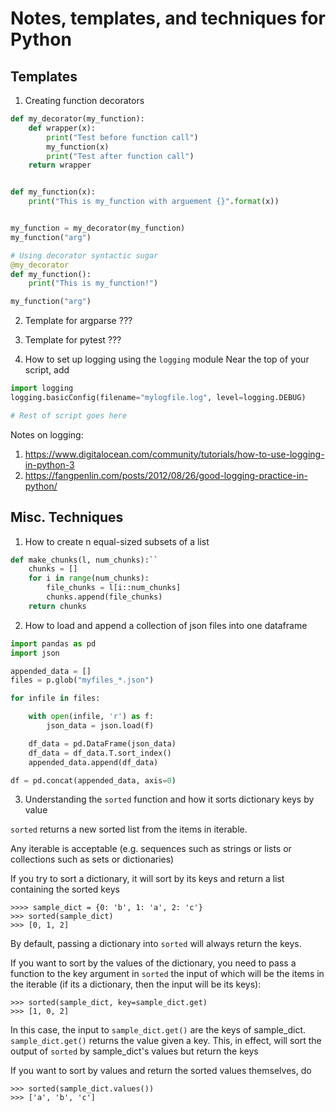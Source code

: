 # Notes, templates, and techniques for Python

## Templates 

1. Creating function decorators
```python
def my_decorator(my_function):
    def wrapper(x):
        print("Test before function call")
        my_function(x)
        print("Test after function call")
    return wrapper


def my_function(x):
    print("This is my_function with arguement {}".format(x))


my_function = my_decorator(my_function)
my_function("arg")

# Using decorator syntactic sugar
@my_decorator
def my_function():
    print("This is my_function!")

my_function("arg")
```

2. Template for argparse
???

3. Template for pytest
???

4. How to set up logging using the `logging` module
Near the top of your script, add
```python
import logging
logging.basicConfig(filename="mylogfile.log", level=logging.DEBUG)

# Rest of script goes here
```
Notes on logging:
1. https://www.digitalocean.com/community/tutorials/how-to-use-logging-in-python-3
2. https://fangpenlin.com/posts/2012/08/26/good-logging-practice-in-python/

## Misc. Techniques
1. How to create n equal-sized subsets of a list
```python
def make_chunks(l, num_chunks):``
    chunks = []
    for i in range(num_chunks):
        file_chunks = l[i::num_chunks]
        chunks.append(file_chunks)
    return chunks
```

2. How to load and append a collection of json files into one dataframe
```python
import pandas as pd
import json

appended_data = []
files = p.glob("myfiles_*.json")

for infile in files:

    with open(infile, 'r') as f:
        json_data = json.load(f)

    df_data = pd.DataFrame(json_data)
    df_data = df_data.T.sort_index()
    appended_data.append(df_data)

df = pd.concat(appended_data, axis=0)
```

3. Understanding the `sorted` function and how it sorts dictionary keys by value

`sorted` returns a new sorted list from the items in iterable.

Any iterable is acceptable (e.g. sequences such as strings or lists or collections such as sets or dictionaries)

If you try to sort a dictionary, it will sort by its keys and return a list containing the sorted keys

```
>>>> sample_dict = {0: 'b', 1: 'a', 2: 'c'}
>>> sorted(sample_dict)
>>> [0, 1, 2]
```

By default, passing a dictionary into `sorted` will always return the keys.

If you want to sort by the values of the dictionary, you need to pass a function to the key argument in `sorted` the input of which will be the items in the iterable (if its a dictionary, then the input will be its keys):

```
>>> sorted(sample_dict, key=sample_dict.get)
>>> [1, 0, 2]
```

In this case, the input to `sample_dict.get()` are the keys of sample_dict. `sample_dict.get()` returns the value given a key. This, in effect, will sort the output of `sorted` by sample_dict's values but return the keys

If you want to sort by values and return the sorted values themselves, do

```
>>> sorted(sample_dict.values())
>>> ['a', 'b', 'c']
```


